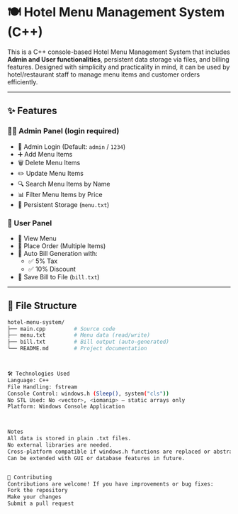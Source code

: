 # 🍽️ Hotel Menu Management System (C++)

This is a C++ console-based Hotel Menu Management System that includes **Admin and User functionalities**, persistent data storage via files, and billing features. Designed with simplicity and practicality in mind, it can be used by hotel/restaurant staff to manage menu items and customer orders efficiently.

---

## ✨ Features

### 👨‍💼 Admin Panel (login required)
- 🔐 Admin Login (Default: `admin` / `1234`)
- ➕ Add Menu Items
- 🗑️ Delete Menu Items
- ✏️ Update Menu Items
- 🔍 Search Menu Items by Name
- 📊 Filter Menu Items by Price
- 📁 Persistent Storage (`menu.txt`)

### 👥 User Panel
- 📜 View Menu
- 🛒 Place Order (Multiple Items)
- 🧾 Auto Bill Generation with:
  - ✅ 5% Tax
  - ✅ 10% Discount
- 💾 Save Bill to File (`bill.txt`)

---

## 📁 File Structure

```bash
hotel-menu-system/
├── main.cpp         # Source code
├── menu.txt         # Menu data (read/write)
├── bill.txt         # Bill output (auto-generated)
└── README.md        # Project documentation



🛠️ Technologies Used
Language: C++
File Handling: fstream
Console Control: windows.h (Sleep(), system("cls"))
No STL Used: No <vector>, <iomanip> — static arrays only
Platform: Windows Console Application



Notes
All data is stored in plain .txt files.
No external libraries are needed.
Cross-platform compatible if windows.h functions are replaced or abstracted.
Can be extended with GUI or database features in future.


🤝 Contributing
Contributions are welcome! If you have improvements or bug fixes:
Fork the repository
Make your changes
Submit a pull request

